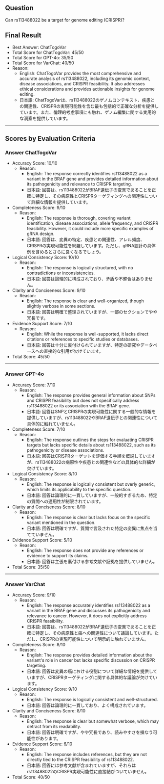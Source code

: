 ## Question

Can rs113488022 be a target for genome editing (CRISPR)?

## Final Result

- Best Answer: ChatTogoVar
- Total Score for ChatTogoVar: 45/50
- Total Score for GPT-4o: 35/50
- Total Score for VarChat: 40/50
- Reason:
  - English: ChatTogoVar provides the most comprehensive and accurate analysis of rs113488022, including its genomic context, disease associations, and CRISPR feasibility. It also addresses ethical considerations and provides actionable insights for genome editing.
  - 日本語: ChatTogoVarは、rs113488022のゲノムコンテキスト、疾患との関連性、CRISPRの実現可能性を含む最も包括的で正確な分析を提供しています。また、倫理的考慮事項にも触れ、ゲノム編集に関する実用的な洞察を提供しています。

---

## Scores by Evaluation Criteria

### Answer ChatTogoVar
- Accuracy Score: 10/10
  - Reason: 
    - English: The response correctly identifies rs113488022 as a variant in the BRAF gene and provides detailed information about its pathogenicity and relevance to CRISPR targeting.
    - 日本語: 回答は、rs113488022がBRAF遺伝子の変異であることを正確に特定し、その病原性とCRISPRターゲティングへの関連性について詳細な情報を提供しています。
- Completeness Score: 9/10
  - Reason: 
    - English: The response is thorough, covering variant identification, disease associations, allele frequency, and CRISPR feasibility. However, it could include more specific examples of gRNA design.
    - 日本語: 回答は、変異の特定、疾患との関連性、アレル頻度、CRISPRの実現可能性を網羅しています。ただし、gRNA設計の具体例を含めるとさらに良くなるでしょう。
- Logical Consistency Score: 10/10
  - Reason: 
    - English: The response is logically structured, with no contradictions or inconsistencies.
    - 日本語: 回答は論理的に構成されており、矛盾や不整合はありません。
- Clarity and Conciseness Score: 9/10
  - Reason: 
    - English: The response is clear and well-organized, though slightly verbose in some sections.
    - 日本語: 回答は明確で整理されていますが、一部のセクションでやや冗長です。
- Evidence Support Score: 7/10
  - Reason: 
    - English: While the response is well-supported, it lacks direct citations or references to specific studies or databases.
    - 日本語: 回答は十分に裏付けられていますが、特定の研究やデータベースへの直接的な引用が欠けています。
- Total Score: 45/50

---

### Answer GPT-4o
- Accuracy Score: 7/10
  - Reason: 
    - English: The response provides general information about SNPs and CRISPR feasibility but does not specifically address rs113488022 or its association with the BRAF gene.
    - 日本語: 回答はSNPとCRISPRの実現可能性に関する一般的な情報を提供していますが、rs113488022やBRAF遺伝子との関連性について具体的に触れていません。
- Completeness Score: 7/10
  - Reason: 
    - English: The response outlines the steps for evaluating CRISPR targets but lacks specific details about rs113488022, such as its pathogenicity or disease associations.
    - 日本語: 回答はCRISPRターゲットを評価する手順を概説していますが、rs113488022の病原性や疾患との関連性などの具体的な詳細が欠けています。
- Logical Consistency Score: 8/10
  - Reason: 
    - English: The response is logically consistent but overly generic, which limits its applicability to the specific question.
    - 日本語: 回答は論理的に一貫していますが、一般的すぎるため、特定の質問への適用性が制限されています。
- Clarity and Conciseness Score: 8/10
  - Reason: 
    - English: The response is clear but lacks focus on the specific variant mentioned in the question.
    - 日本語: 回答は明確ですが、質問で言及された特定の変異に焦点を当てていません。
- Evidence Support Score: 5/10
  - Reason: 
    - English: The response does not provide any references or evidence to support its claims.
    - 日本語: 回答は主張を裏付ける参考文献や証拠を提供していません。
- Total Score: 35/50

---

### Answer VarChat
- Accuracy Score: 9/10
  - Reason: 
    - English: The response accurately identifies rs113488022 as a variant in the BRAF gene and discusses its pathogenicity and relevance to cancer. However, it does not explicitly address CRISPR feasibility.
    - 日本語: 回答は、rs113488022がBRAF遺伝子の変異であることを正確に特定し、その病原性と癌への関連性について議論しています。ただし、CRISPRの実現可能性について明示的に触れていません。
- Completeness Score: 8/10
  - Reason: 
    - English: The response provides detailed information about the variant's role in cancer but lacks specific discussion on CRISPR targeting.
    - 日本語: 回答は変異の癌における役割について詳細な情報を提供していますが、CRISPRターゲティングに関する具体的な議論が欠けています。
- Logical Consistency Score: 9/10
  - Reason: 
    - English: The response is logically consistent and well-structured.
    - 日本語: 回答は論理的に一貫しており、よく構成されています。
- Clarity and Conciseness Score: 8/10
  - Reason: 
    - English: The response is clear but somewhat verbose, which may detract from its readability.
    - 日本語: 回答は明確ですが、やや冗長であり、読みやすさを損なう可能性があります。
- Evidence Support Score: 6/10
  - Reason: 
    - English: The response includes references, but they are not directly tied to the CRISPR feasibility of rs113488022.
    - 日本語: 回答には参考文献が含まれていますが、それらはrs113488022のCRISPR実現可能性に直接結びついていません。
- Total Score: 40/50